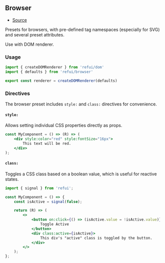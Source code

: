 ## Browser

- [Source](src/presets/browser.js)

Presets for browsers, with pre-defined tag namespaces (especially for SVG) and several preset attributes.

Use with DOM renderer.

### Usage
```js
import { createDOMRenderer } from 'refui/dom'
import { defaults } from 'refui/browser'

export const renderer = createDOMRenderer(defaults)
```

### Directives

The browser preset includes `style:` and `class:` directives for convenience.

#### `style:`
Allows setting individual CSS properties directly as props.

```jsx
const MyComponent = () => (R) => (
	<div style:color="red" style:fontSize="16px">
		This text will be red.
	</div>
);
```

#### `class:`
Toggles a CSS class based on a boolean value, which is useful for reactive states.

```jsx
import { signal } from 'refui';

const MyComponent = () => {
	const isActive = signal(false);

	return (R) => (
		<>
			<button on:click={() => (isActive.value = !isActive.value)}>
				Toggle Active
			</button>
			<div class:active={isActive}>
				This div's "active" class is toggled by the button.
			</div>
		</>
	);
};
```
